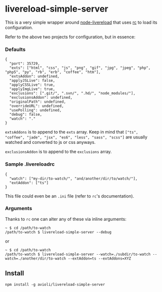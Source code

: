 # livereload-simple-server

This is a very simple wrapper around [node-livereload](https://github.com/napcs/node-livereload) that uses [rc](https://www.npmjs.com/package/rc) to load its configuration.

Refer to the above two projects for configuration, but in essence:

### Defaults

```
{
  "port": 35729,
  "exts": ["html", "css", "js", "png", "gif", "jpg", "jpeg", "php", "php5", "py", "rb", "erb", "coffee", "htm"],
  "extsAddon": undefined,
  "applyJSLive": false,
  "applyCSSLive": true,
  "applyImgLive": true,
  "exclusions": [".git/", ".svn/", ".hd/", "node_modules/"],
  "exclusionsAddon": undefined,
  "originalPath": undefined,
  "overrideURL": undefined,
  "usePolling": undefined,
  "debug": false,
  "watch": "."
}
```

`extsAddons` is to append to the `exts` array. Keep in mind that `["ts", "coffee", "jade", "jsx", "es6", "less", "sass", "scss"]` are usually watched and converted to js or css anyways.

`exclusionsAddon` is to append to the `exclusions` array.

### Sample .livereloadrc

```
{
  "watch": ["my-dir/to-watch/", "and/another/dir/to/watch/"],
  "extAddon": ["ts"]
}
```

This file could even be an `.ini` file (refer to `rc`'s documentation).

### Arguments

Thanks to `rc` one can alter any of these via inline arguments:

```
~ $ cd /path/to-watch
/path/to-watch $ livereload-simple-server --debug
```

or

```
~ $ cd /path/to-watch
/path/to-watch $ livereload-simple-server --watch=./subdir/to-watch --watch=./another/dir/to-watch --extAddon=ts --extAddons=XYZ
```

## Install

```
npm install -g avioli/livereload-simple-server
```
